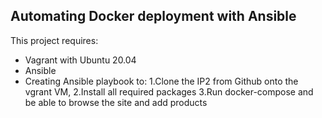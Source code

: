 ## Automating Docker deployment with Ansible
This project requires:
- Vagrant with Ubuntu 20.04
- Ansible
- Creating Ansible playbook to:
   1.Clone the IP2 from Github onto the vgrant VM, 
   2.Install all required packages
   3.Run docker-compose and be able to browse the site and add products